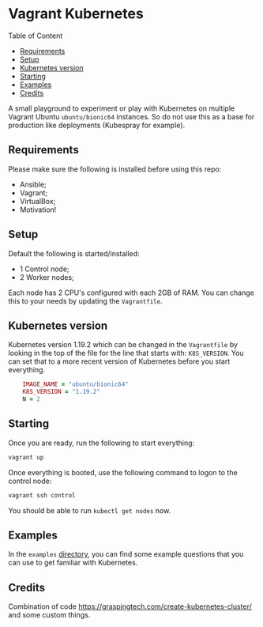 # Vagrant Kubernetes

Table of Content
  * [Requirements](#requirements)
  * [Setup](#setup)
  * [Kubernetes version](#kubernetes-version)
  * [Starting](#starting)
  * [Examples](#examples)
  * [Credits](#credits)

A small playground to experiment or play with Kubernetes on multiple Vagrant Ubuntu `ubuntu/bionic64` instances. So do not use this as a base for production like deployments (Kubespray for example).

## Requirements

Please make sure the following is installed before using this repo:

* Ansible;
* Vagrant;
* VirtualBox;
* Motivation!

## Setup

Default the following is started/installed:

* 1 Control node;
* 2 Worker nodes;

Each node has 2 CPU's configured with each 2GB of RAM. You can change this to your needs by updating the `Vagrantfile`.

## Kubernetes version

Kubernetes version 1.19.2 which can be changed in the `Vagrantfile` by looking in the top of the file for the line that starts with: `K8S_VERSION`. You can set that to a more recent version of Kubernetes before you start everything.

```ruby
    IMAGE_NAME = "ubuntu/bionic64"
    K8S_VERSION = "1.19.2"
    N = 2
```

## Starting

Once you are ready, run the following to start everything:

```sh
vagrant up
```

Once everything is booted, use the following command to logon to the control node:

```sh
vagrant ssh control
```

You should be able to run `kubectl get nodes` now.

## Examples

In the `examples` [directory](examples/readme.md), you can find some example questions that you can use to get familiar with Kubernetes.

## Credits

Combination of code https://graspingtech.com/create-kubernetes-cluster/ and some custom things.
